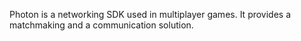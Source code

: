 Photon is a networking SDK used in multiplayer games. It provides a matchmaking and a communication solution.